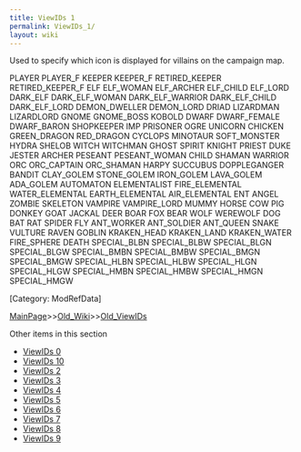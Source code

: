```yaml
---
title: ViewIDs 1
permalink: ViewIDs_1/
layout: wiki
---
```

Used to specify which icon is displayed for villains on the campaign map.

PLAYER
PLAYER_F
KEEPER
KEEPER_F
RETIRED_KEEPER
RETIRED_KEEPER_F
ELF
ELF_WOMAN
ELF_ARCHER
ELF_CHILD
ELF_LORD
DARK_ELF
DARK_ELF_WOMAN
DARK_ELF_WARRIOR
DARK_ELF_CHILD
DARK_ELF_LORD
DEMON_DWELLER
DEMON_LORD
DRIAD
LIZARDMAN
LIZARDLORD
GNOME
GNOME_BOSS
KOBOLD
DWARF
DWARF_FEMALE
DWARF_BARON
SHOPKEEPER
IMP
PRISONER
OGRE
UNICORN
CHICKEN
GREEN_DRAGON
RED_DRAGON
CYCLOPS
MINOTAUR
SOFT_MONSTER
HYDRA
SHELOB
WITCH
WITCHMAN
GHOST
SPIRIT
KNIGHT
PRIEST
DUKE
JESTER
ARCHER
PESEANT
PESEANT_WOMAN
CHILD
SHAMAN
WARRIOR
ORC
ORC_CAPTAIN
ORC_SHAMAN
HARPY
SUCCUBUS
DOPPLEGANGER
BANDIT
CLAY_GOLEM
STONE_GOLEM
IRON_GOLEM
LAVA_GOLEM
ADA_GOLEM
AUTOMATON
ELEMENTALIST
FIRE_ELEMENTAL
WATER_ELEMENTAL
EARTH_ELEMENTAL
AIR_ELEMENTAL
ENT
ANGEL
ZOMBIE
SKELETON
VAMPIRE
VAMPIRE_LORD
MUMMY
HORSE
COW
PIG
DONKEY
GOAT
JACKAL
DEER
BOAR
FOX
BEAR
WOLF
WEREWOLF
DOG
BAT
RAT
SPIDER
FLY
ANT_WORKER
ANT_SOLDIER
ANT_QUEEN
SNAKE
VULTURE
RAVEN
GOBLIN
KRAKEN_HEAD
KRAKEN_LAND
KRAKEN_WATER
FIRE_SPHERE
DEATH
SPECIAL_BLBN
SPECIAL_BLBW
SPECIAL_BLGN
SPECIAL_BLGW
SPECIAL_BMBN
SPECIAL_BMBW
SPECIAL_BMGN
SPECIAL_BMGW
SPECIAL_HLBN
SPECIAL_HLBW
SPECIAL_HLGN
SPECIAL_HLGW
SPECIAL_HMBN
SPECIAL_HMBW
SPECIAL_HMGN
SPECIAL_HMGW

[Category: ModRefData]

[MainPage](/keeperrl_wiki/ "wikilink")>>[Old_Wiki](/keeperrl_wiki/Old_Wiki "wikilink")>>[Old_ViewIDs](/keeperrl_wiki/Old_ViewIDs "wikilink")

Other items in this section
-    [ViewIDs 0](/keeperrl_wiki/ViewIDs_0 "wikilink")
-    [ViewIDs 10](/keeperrl_wiki/ViewIDs_10 "wikilink")
-    [ViewIDs 2](/keeperrl_wiki/ViewIDs_2 "wikilink")
-    [ViewIDs 3](/keeperrl_wiki/ViewIDs_3 "wikilink")
-    [ViewIDs 4](/keeperrl_wiki/ViewIDs_4 "wikilink")
-    [ViewIDs 5](/keeperrl_wiki/ViewIDs_5 "wikilink")
-    [ViewIDs 6](/keeperrl_wiki/ViewIDs_6 "wikilink")
-    [ViewIDs 7](/keeperrl_wiki/ViewIDs_7 "wikilink")
-    [ViewIDs 8](/keeperrl_wiki/ViewIDs_8 "wikilink")
-    [ViewIDs 9](/keeperrl_wiki/ViewIDs_9 "wikilink")
